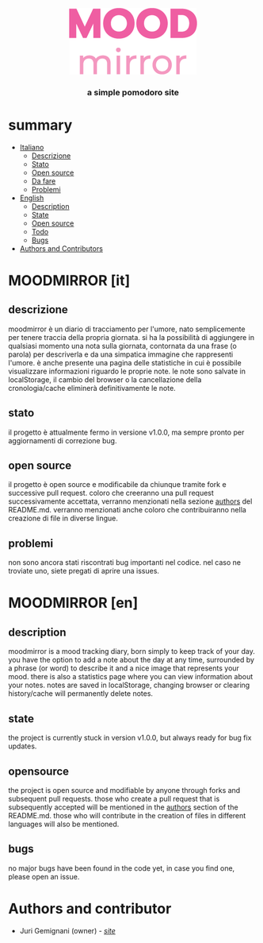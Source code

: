 
<p align="center"> <img src="https://github.com/Juro0/moodmirror/blob/v1.0.0/assets/logotype.png?raw=true"> </p>
<h3 align="center"> a simple pomodoro site <br> </h3>

# summary
- [Italiano](#moodmirror-it)
	- [Descrizione](#descrizione)
	- [Stato](#stato)
	- [Open source](#open-source)
	- [Da fare](#da-fare)
	- [Problemi](#problemi)
- [English](#moodmirror-en)
	- [Description](#description)
	- [State](#state)
	- [Open source](#opensource)
	- [Todo](#todo)
	- [Bugs](#bugs)
- [Authors and Contributors](#authors-and-contributor)
#  MOODMIRROR [it]

## descrizione
moodmirror è un diario di tracciamento per l'umore, nato semplicemente per tenere traccia della propria giornata.
si ha la possibilità di aggiungere in qualsiasi momento una nota sulla giornata, contornata da una frase (o parola)
per descriverla e da una simpatica immagine che rappresenti l'umore.
è anche presente una pagina delle statistiche in cui è possibile visualizzare informazioni riguardo le proprie note.
le note sono salvate in localStorage, il cambio del browser o la cancellazione della cronologia/cache eliminerà definitivamente le note.

## stato
il progetto è attualmente fermo in versione v1.0.0, ma sempre pronto per aggiornamenti di correzione bug.

## open source
il progetto è open source e modificabile da chiunque tramite fork e successive pull request.
coloro che creeranno una pull request successivamente accettata, verranno menzionati nella sezione [authors](#author) del README.md.
verranno menzionati anche coloro che contribuiranno nella creazione di file in diverse lingue.

## problemi
non sono ancora stati riscontrati bug importanti nel codice. nel caso ne troviate uno, siete pregati di aprire una issues.
 
# MOODMIRROR [en]

## description
moodmirror is a mood tracking diary, born simply to keep track of your day. you have the option to add a note about the day at any time, surrounded by a phrase (or word) to describe it and a nice image that represents your mood. there is also a statistics page where you can view information about your notes. notes are saved in localStorage, changing browser or clearing history/cache will permanently delete notes.

## state
the project is currently stuck in version v1.0.0, but always ready for bug fix updates.

## opensource
the project is open source and modifiable by anyone through forks and subsequent pull requests.
those who create a pull request that is subsequently accepted will be mentioned in the [authors](#author) section of the README.md.
those who will contribute in the creation of files in different languages will also be mentioned.

## bugs
no major bugs have been found in the code yet, in case you find one, please open an issue.

# Authors and contributor
- Juri Gemignani (owner) - [*site*](https://juro0.github.io)<br>
